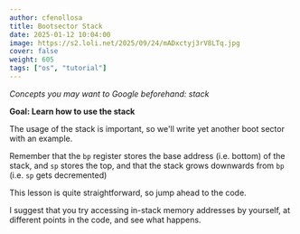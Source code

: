 ```yaml
---
author: cfenollosa  
title: Bootsector Stack
date: 2025-01-12 10:04:00
image: https://s2.loli.net/2025/09/24/mADxctyj3rV8LTq.jpg
cover: false
weight: 605
tags: ["os", "tutorial"]
---
```


*Concepts you may want to Google beforehand: stack*

**Goal: Learn how to use the stack**

The usage of the stack is important, so we'll write yet another boot sector
with an example.

Remember that the `bp` register stores the base address (i.e. bottom) of the stack,
and `sp` stores the top, and that the stack grows downwards from `bp` (i.e. `sp` gets
decremented)

This lesson is quite straightforward, so jump ahead to the code.

I suggest that you try accessing in-stack memory addresses by yourself, 
at different points in the code, and see what happens.